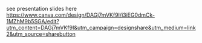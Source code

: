 see presentation slides here https://www.canva.com/design/DAGj7mVKf9I/i3iEG0dmCk-1MZhM9b5SGA/edit?utm_content=DAGj7mVKf9I&utm_campaign=designshare&utm_medium=link2&utm_source=sharebutton

